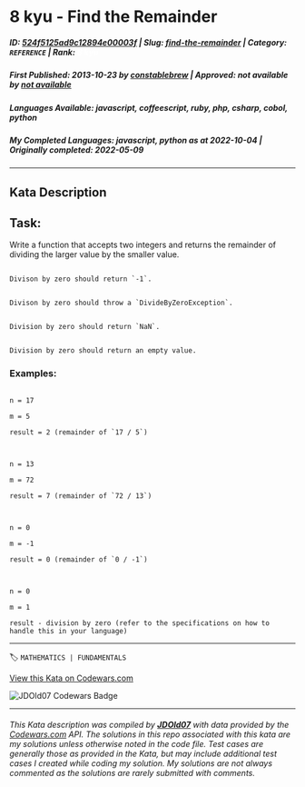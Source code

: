 # 8 kyu - Find the Remainder

##### **ID**: [524f5125ad9c12894e00003f](https://www.codewars.com/kata/524f5125ad9c12894e00003f) | **Slug**: [find-the-remainder](https://www.codewars.com/kata/524f5125ad9c12894e00003f) | **Category**: `REFERENCE` | **Rank**: <span style="color:white">8 kyu</span>

##### **First Published**: 2013-10-23 ***by*** [constablebrew](https://www.codewars.com/users/constablebrew) | **Approved**: *not available* ***by*** [*not available*](*https://www.codewars.com*)

##### **Languages Available**: javascript, coffeescript, ruby, php, csharp, cobol, python

##### **My Completed Languages**: javascript, python ***as at*** 2022-10-04 | **Originally completed**: 2022-05-09

---

## Kata Description


## Task:



Write a function that accepts two integers and returns the remainder of dividing the larger value by the smaller value.



```if:cobol

Divison by zero should return `-1`. 

```



```if:csharp

Divison by zero should throw a `DivideByZeroException`. 

```



```if:coffeescript,javascript

Division by zero should return `NaN`.

```



```if:php,python,ruby

Division by zero should return an empty value.

```



### Examples:



```

n = 17

m = 5

result = 2 (remainder of `17 / 5`)



n = 13

m = 72

result = 7 (remainder of `72 / 13`)



n = 0

m = -1

result = 0 (remainder of `0 / -1`)



n = 0

m = 1

result - division by zero (refer to the specifications on how to handle this in your language)

```

---


🏷 `MATHEMATICS | FUNDAMENTALS`


[View this Kata on Codewars.com](https://www.codewars.com/kata/524f5125ad9c12894e00003f)

![](https://www.codewars.com/users/jdold07/badges/large "JDOld07 Codewars Badge")

---

###### *This Kata description was compiled by [**JDOld07**](https://tpstech.dev) with data provided by the [Codewars.com](https://www.codewars.com) API.  The solutions in this repo associated with this kata are my solutions unless otherwise noted in the code file.  Test cases are generally those as provided in the Kata, but may include additional test cases I created while coding my solution.  My solutions are not always commented as the solutions are rarely submitted with comments.*
